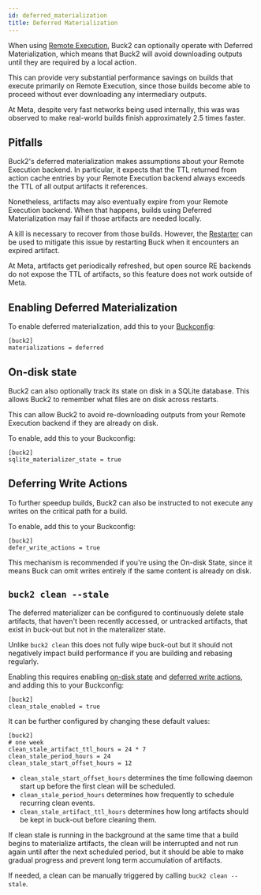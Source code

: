 ```yaml
---
id: deferred_materialization
title: Deferred Materialization
---
```


When using [Remote Execution](../remote_execution.md), Buck2 can optionally
operate with Deferred Materialization, which means that Buck2 will avoid
downloading outputs until they are required by a local action.

This can provide very substantial performance savings on builds that execute
primarily on Remote Execution, since those builds become able to proceed without
ever downloading any intermediary outputs.

At Meta, despite very fast networks being used internally, this was was observed
to make real-world builds finish approximately 2.5 times faster.

## Pitfalls

Buck2's deferred materialization makes assumptions about your Remote Execution
backend. In particular, it expects that the TTL returned from action cache
entries by your Remote Execution backend always exceeds the TTL of all output
artifacts it references.

Nonetheless, artifacts may also eventually expire from your Remote Execution
backend. When that happens, builds using Deferred Materialization may fail if
those artifacts are needed locally.

A kill is necessary to recover from those builds. However, the
[Restarter](restarter.md) can be used to mitigate this issue by restarting Buck
when it encounters an expired artifact.

<OssOnly>
At Meta, artifacts get periodically refreshed, but open source RE backends do not expose the TTL of artifacts, so this feature does not work outside of Meta.
</OssOnly>

## Enabling Deferred Materialization

To enable deferred materialization, add this to your
[Buckconfig](../../concepts/buckconfig.md):

```
[buck2]
materializations = deferred
```

## On-disk state

Buck2 can also optionally track its state on disk in a SQLite database. This
allows Buck2 to remember what files are on disk across restarts.

This can allow Buck2 to avoid re-downloading outputs from your Remote Execution
backend if they are already on disk.

To enable, add this to your Buckconfig:

```
[buck2]
sqlite_materializer_state = true
```

## Deferring Write Actions

To further speedup builds, Buck2 can also be instructed to not execute any
writes on the critical path for a build.

To enable, add this to your Buckconfig:

```
[buck2]
defer_write_actions = true
```

This mechanism is recommended if you're using the On-disk State, since it means
Buck can omit writes entirely if the same content is already on disk.

## `buck2 clean --stale`

The deferred materializer can be configured to continuously delete stale
artifacts, that haven't been recently accessed, or untracked artifacts, that
exist in buck-out but not in the materalizer state.

Unlike `buck2 clean` this does not fully wipe buck-out but it should not
negatively impact build performance if you are building and rebasing regularly.

Enabling this requires enabling [on-disk state](#on-disk-state) and
[deferred write actions](#deferring-write-actions), and adding this to your
Buckconfig:

```
[buck2]
clean_stale_enabled = true
```

It can be further configured by changing these default values:

```
[buck2]
# one week
clean_stale_artifact_ttl_hours = 24 * 7
clean_stale_period_hours = 24
clean_stale_start_offset_hours = 12
```

- `clean_stale_start_offset_hours` determines the time following daemon start up
  before the first clean will be scheduled.
- `clean_stale_period_hours` determines how frequently to schedule recurring
  clean events.
- `clean_stale_artifact_ttl_hours` determines how long artifacts should be kept
  in buck-out before cleaning them.

If clean stale is running in the background at the same time that a build begins
to materialize artifacts, the clean will be interrupted and not run again until
after the next scheduled period, but it should be able to make gradual progress
and prevent long term accumulation of artifacts.

If needed, a clean can be manually triggered by calling `buck2 clean --stale`.
